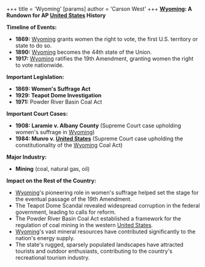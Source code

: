 +++
 title = 'Wyoming'
[params]
	author = 'Carson West'
+++
**[Wyoming](./../wyoming/): A Rundown for AP [United States](./../united-states/) History**

**Timeline of Events:**

* **1869:** [Wyoming](./../wyoming/) grants women the right to vote, the first U.S. territory or state to do so.
* **1890:** [Wyoming](./../wyoming/) becomes the 44th state of the Union.
* **1917:** [Wyoming](./../wyoming/) ratifies the 19th Amendment, granting women the right to vote nationwide.

**Important Legislation:**

* **1869: Women's Suffrage Act**
* **1929: Teapot Dome Investigation**
* **1971:** Powder River Basin Coal Act

**Important Court Cases:**

* **1908: Laramie v. Albany County** (Supreme Court case upholding women's suffrage in [Wyoming](./../wyoming/))
* **1984: Munro v. [United States](./../united-states/)** (Supreme Court case upholding the constitutionality of the [Wyoming](./../wyoming/) Coal Act)

**Major Industry:**

* **Mining** (coal, natural gas, oil)

**Impact on the Rest of the Country:**

* [Wyoming](./../wyoming/)'s pioneering role in women's suffrage helped set the stage for the eventual passage of the 19th Amendment.
* The Teapot Dome Scandal revealed widespread corruption in the federal government, leading to calls for reform.
* The Powder River Basin Coal Act established a framework for the regulation of coal mining in the western [United States](./../united-states/).
* [Wyoming](./../wyoming/)'s vast mineral resources have contributed significantly to the nation's energy supply.
* The state's rugged, sparsely populated landscapes have attracted tourists and outdoor enthusiasts, contributing to the country's recreational tourism industry.